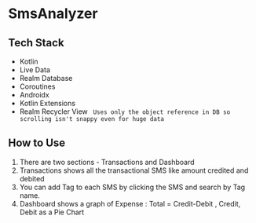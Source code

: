 # SmsAnalyzer

## Tech Stack

- Kotlin
- Live Data
- Realm Database
- Coroutines
- Androidx
- Kotlin Extensions
- Realm Recycler View 
  ``` Uses only the object reference in DB so scrolling isn't snappy even for huge data```

## How to Use

1. There are two sections - Transactions and Dashboard
2. Transactions shows all the transactional SMS like amount credited and debited
3. You can add Tag to each SMS by clicking the SMS and search by Tag name.
4. Dashboard shows a graph of Expense : Total = Credit-Debit , Credit, Debit as a Pie Chart



